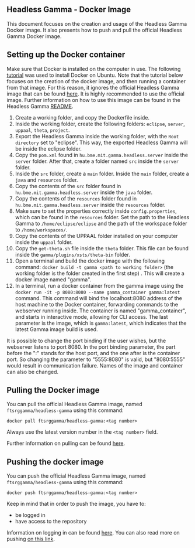 ﻿## Headless Gamma - Docker Image
This document focuses on the creation and usage of the Headless Gamma Docker image. It also presents how to push and pull the official Headless Gamma Docker image.

## Setting up the Docker container

 Make sure that Docker is installed on the computer in use. The following [tutorial](https://www.digitalocean.com/community/tutorials/how-to-install-and-use-docker-on-ubuntu-18-04) was used to install Docker on Ubuntu. Note that the tutorial below focuses on the creation of the docker image, and then running a container from that image. For this reason, it ignores the official Headless Gamma image that can be found [here](https://hub.docker.com/repository/docker/ftsrggamma/headless-gamma). It is highly recommended to use the official image. Further information on how to use this image can be found in the Headless Gamma [README](https://github.com/csuvi98/gamma/tree/dev/plugins/headless).

 1. Create a working folder, and copy the Dockerfile inside.
 2. Inside the working folder, create the following folders: `eclipse`,  `server`, `uppaal`, `theta`, `project`.
 3. Export the Headless Gamma inside the working folder, with the `Root directory` set to "eclipse". This way, the exported Headless Gamma will be inside the eclipse folder.
 5. Copy the `pom.xml` found in `hu.bme.mit.gamma.headless.server` inside the `server` folder. After that, create a folder named `src` inside the `server` folder.
 6. Inside the `src` folder, create a `main` folder. Inside the `main` folder, create a `java` and `resources` folder.
 7. Copy the contents of the `src` folder found in `hu.bme.mit.gamma.headless.server` inside the `java` folder.
 8. Copy the contents of the `resources` folder found in `hu.bme.mit.gamma.headless.server` inside the `resources` folder.
 9. Make sure to set the properties correctly inside `config.properties`, which can be found in the `resources` folder. Set the path to the Headless Gamma to `/home/eclipse/eclipse` and the path of the workspace folder to `/home/workspaces/`.
 10. Copy the contents of the UPPAAL folder installed on your computer inside the `uppaal` folder.
 11. Copy the `get-theta.sh` file inside the `theta` folder. This file can be found inside the `gamma/plugins/xsts/theta-bin` folder. 
 12. Open a terminal and build the docker image with the following command: `docker build -t gamma <path to working folder>` (the working folder is the folder created in the first step) . This will create a docker image named "gamma".
 13. In a terminal, run a docker container from the gamma image using the `docker run -it -p 8080:8080 --name gamma_container gamma:latest` command. This command will bind the localhost:8080 address of the host machine to the Docker container, forwarding commands to the webserver running inside. The container is named "gamma_container", and starts in interactive mode, allowing for CLI access. The last parameter is the image, which is `gamma:latest`, which indicates that the latest Gamma image build is used.
 
It is possible to change the port binding if the user wishes, but the webserver listens to port 8080. In the port binding parameter, the part before the ":" stands for the host port, and the one after is the container port. So changing the parameter to "5555:8080" is valid, but "8080:5555" would result in communication failure.  Names of the image and container can also be changed.

## Pulling the Docker image
You can pull the official Headless Gamma image, named `ftsrggamma/headless-gamma` using this command:

    docker pull ftsrggamma/headless-gamma:<tag number>

Always use the latest version number in the `<tag number>` field.

Further information on pulling can be found [here](https://docs.docker.com/engine/reference/commandline/pull/).

## Pushing the docker image
You can push the official Headless Gamma image, named `ftsrggamma/headless-gamma` using this command:

    docker push ftsrggamma/headless-gamma:<tag number>
Keep in mind that in order to push the image, you have to:

 - be logged in
 - have access to the repository

Information on logging in can be found [here](https://docs.docker.com/engine/reference/commandline/login/). You can also read more on pushing [on this link](https://docs.docker.com/engine/reference/commandline/push/).

